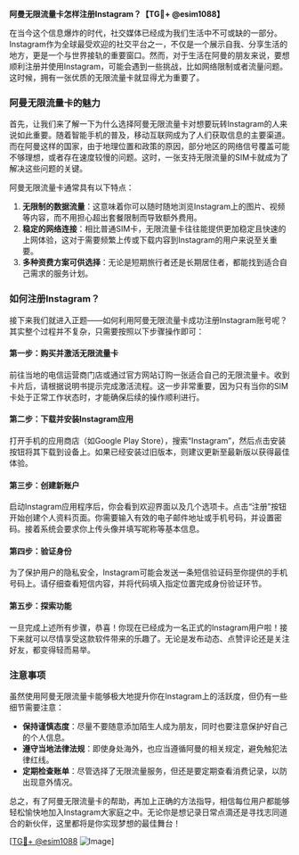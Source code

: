 **阿曼无限流量卡怎样注册Instagram？【TG💪+ @esim1088】**

在当今这个信息爆炸的时代，社交媒体已经成为我们生活中不可或缺的一部分。Instagram作为全球最受欢迎的社交平台之一，不仅是一个展示自我、分享生活的地方，更是一个与世界接轨的重要窗口。然而，对于生活在阿曼的朋友来说，要想顺利注册并使用Instagram，可能会遇到一些挑战，比如网络限制或者流量问题。这时候，拥有一张优质的无限流量卡就显得尤为重要了。

### 阿曼无限流量卡的魅力

首先，让我们来了解一下为什么选择阿曼无限流量卡对想要玩转Instagram的人来说如此重要。随着智能手机的普及，移动互联网成为了人们获取信息的主要渠道。而在阿曼这样的国家，由于地理位置和政策的原因，部分地区的网络信号覆盖可能不够理想，或者存在速度较慢的问题。这时，一张支持无限流量的SIM卡就成为了解决这些问题的关键。

阿曼无限流量卡通常具有以下特点：

1. **无限制的数据流量**：这意味着你可以随时随地浏览Instagram上的图片、视频等内容，而不用担心超出套餐限制而导致额外费用。
2. **稳定的网络连接**：相比普通SIM卡，无限流量卡往往能提供更加稳定且快速的上网体验，这对于需要频繁上传或下载内容到Instagram的用户来说至关重要。
3. **多种资费方案可供选择**：无论是短期旅行者还是长期居住者，都能找到适合自己需求的服务计划。

### 如何注册Instagram？

接下来我们就进入正题——如何利用阿曼无限流量卡成功注册Instagram账号呢？其实整个过程并不复杂，只需要按照以下步骤操作即可：

#### 第一步：购买并激活无限流量卡
前往当地的电信运营商门店或通过官方网站订购一张适合自己的无限流量卡。收到卡片后，请根据说明书提示完成激活流程。这一步非常重要，因为只有当你的SIM卡处于正常工作状态时，才能确保后续的操作顺利进行。

#### 第二步：下载并安装Instagram应用
打开手机的应用商店（如Google Play Store），搜索“Instagram”，然后点击安装按钮将其下载到设备上。如果已经安装过旧版本，则建议更新至最新版以获得最佳体验。

#### 第三步：创建新账户
启动Instagram应用程序后，你会看到欢迎界面以及几个选项卡。点击“注册”按钮开始创建个人资料页面。你需要输入有效的电子邮件地址或手机号码，并设置密码。接着系统会要求你上传头像并填写昵称等基本信息。

#### 第四步：验证身份
为了保护用户的隐私安全，Instagram可能会发送一条短信验证码至你提供的手机号码上。请仔细查看短信内容，并将代码填入指定位置完成身份验证环节。

#### 第五步：探索功能
一旦完成上述所有步骤，恭喜！你现在已经成为一名正式的Instagram用户啦！接下来就可以尽情享受这款软件带来的乐趣了。无论是发布动态、点赞评论还是关注好友，都变得轻而易举。

### 注意事项

虽然使用阿曼无限流量卡能够极大地提升你在Instagram上的活跃度，但仍有一些细节需要注意：

- **保持谨慎态度**：尽量不要随意添加陌生人成为朋友，同时也要注意保护好自己的个人信息。
- **遵守当地法律法规**：即使身处海外，也应当遵循阿曼的相关规定，避免触犯法律红线。
- **定期检查账单**：尽管选择了无限流量服务，但还是要定期查看消费记录，以防出现意外情况。

总之，有了阿曼无限流量卡的帮助，再加上正确的方法指导，相信每位用户都能够轻松愉快地加入Instagram大家庭之中。无论你是想记录日常点滴还是寻找志同道合的新伙伴，这里都将是你实现梦想的最佳舞台！

[[TG💪+ @esim1088](https://t.me/s/esim1088) ![Image](https://i.postimg.cc/4NQfJmqS/Snipaste-2025-05-13-00-14-12.png)]